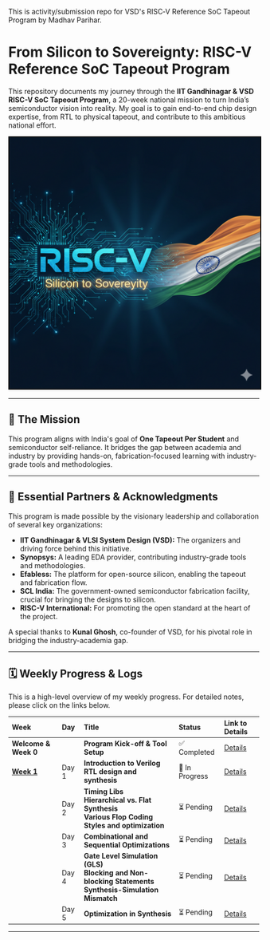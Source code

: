 
This is activity/submission repo for VSD's RISC‑V Reference SoC Tapeout Program by Madhav Parihar.

# From Silicon to Sovereignty: RISC-V Reference SoC Tapeout Program

This repository documents my journey through the **IIT Gandhinagar & VSD RISC-V SoC Tapeout Program**, a 20-week national mission to turn India’s semiconductor vision into reality. My goal is to gain end-to-end chip design expertise, from RTL to physical tapeout, and contribute to this ambitious national effort.

<p align="center">
  <img src="/Week_0/W0_images/Mission_RISCV_India.png" alt="SoC Design Flow" width="600" style="border:2px solid black;"/>
</p>

---

## 🚀 The Mission

This program aligns with India's goal of **One Tapeout Per Student** and semiconductor self-reliance. It bridges the gap between academia and industry by providing hands-on, fabrication-focused learning with industry-grade tools and methodologies.

---

## 🙏 Essential Partners & Acknowledgments

This program is made possible by the visionary leadership and collaboration of several key organizations:

* **IIT Gandhinagar & VLSI System Design (VSD):** The organizers and driving force behind this initiative.
* **Synopsys:** A leading EDA provider, contributing industry-grade tools and methodologies.
* **Efabless:** The platform for open-source silicon, enabling the tapeout and fabrication flow.
* **SCL India:** The government-owned semiconductor fabrication facility, crucial for bringing the designs to silicon.
* **RISC-V International:** For promoting the open standard at the heart of the project.

A special thanks to **Kunal Ghosh**, co-founder of VSD, for his pivotal role in bridging the industry-academia gap.

---

## 🗓️ Weekly Progress & Logs

This is a high-level overview of my weekly progress. For detailed notes, please click on the links below.

| Week | Day | Title | Status | Link to Details |
| :--- | :--- | :--- | :--- | :--- |
| **Welcome & Week 0** | |**Program Kick-off & Tool Setup** | ✅ Completed | [Details](https://github.com/NeoSemiDen/MP-VSD-RV-SoC-TO-P/blob/main/Week_0/Week_0_readme.md) |
|[**Week 1**](https://github.com/NeoSemiDen/MP-VSD-RV-SoC-TO-P/blob/main/Week_1/Week_1_readme.md)| Day 1 |**Introduction to Verilog RTL design and synthesis**|🚧 In Progress|[Details](https://github.com/NeoSemiDen/MP-VSD-RV-SoC-TO-P/blob/main/Week_1/Day_1/W1_D1_readme.md)|
|| Day 2 | **Timing Libs** <br> **Hierarchical vs. Flat Synthesis** <br> **Various Flop Coding Styles and optimization** |⏳ Pending|[Details](https://github.com/NeoSemiDen/MP-VSD-RV-SoC-TO-P/blob/main/Week_1/Day_2/W1_D2_readme.md)|
|| Day 3 |**Combinational and Sequential Optimizations**|⏳ Pending|[Details](https://github.com/NeoSemiDen/MP-VSD-RV-SoC-TO-P/blob/main/Week_1/Day_3/W1_D3_readme.md)|
|| Day 4 |**Gate Level Simulation (GLS)** <br> **Blocking and Non-blocking Statements** <br> **Synthesis-Simulation Mismatch**|⏳ Pending|[Details](https://github.com/NeoSemiDen/MP-VSD-RV-SoC-TO-P/blob/main/Week_1/Day_4/W1_D4_readme.md)|
|| Day 5 |**Optimization in Synthesis**|⏳ Pending|[Details](https://github.com/NeoSemiDen/MP-VSD-RV-SoC-TO-P/blob/main/Week_1/Day_5/W1_D5_readme.md)|
---

